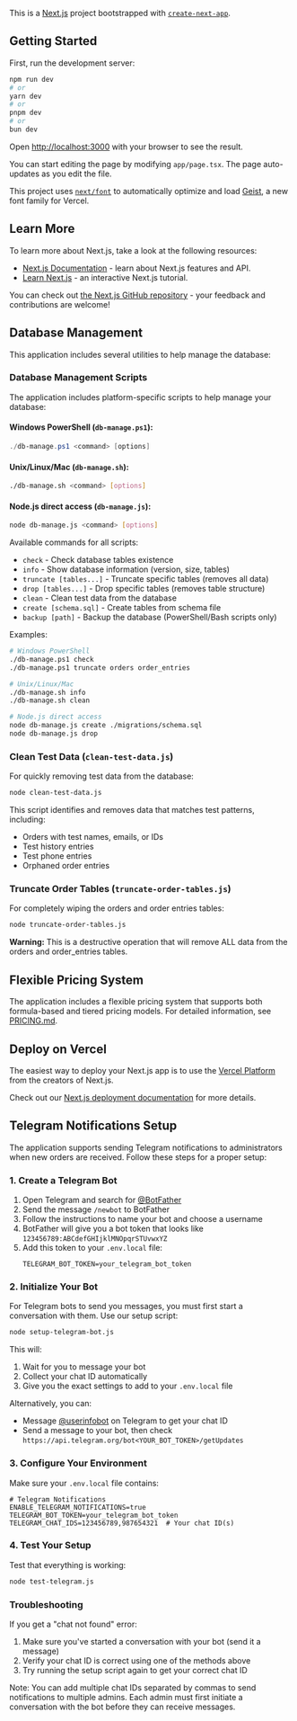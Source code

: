 This is a [Next.js](https://nextjs.org) project bootstrapped with [`create-next-app`](https://nextjs.org/docs/app/api-reference/cli/create-next-app).

## Getting Started

First, run the development server:

```bash
npm run dev
# or
yarn dev
# or
pnpm dev
# or
bun dev
```

Open [http://localhost:3000](http://localhost:3000) with your browser to see the result.

You can start editing the page by modifying `app/page.tsx`. The page auto-updates as you edit the file.

This project uses [`next/font`](https://nextjs.org/docs/app/building-your-application/optimizing/fonts) to automatically optimize and load [Geist](https://vercel.com/font), a new font family for Vercel.

## Learn More

To learn more about Next.js, take a look at the following resources:

- [Next.js Documentation](https://nextjs.org/docs) - learn about Next.js features and API.
- [Learn Next.js](https://nextjs.org/learn) - an interactive Next.js tutorial.

You can check out [the Next.js GitHub repository](https://github.com/vercel/next.js) - your feedback and contributions are welcome!

## Database Management

This application includes several utilities to help manage the database:

### Database Management Scripts

The application includes platform-specific scripts to help manage your database:

#### Windows PowerShell (`db-manage.ps1`):

```powershell
./db-manage.ps1 <command> [options]
```

#### Unix/Linux/Mac (`db-manage.sh`):

```bash
./db-manage.sh <command> [options]
```

#### Node.js direct access (`db-manage.js`):

```bash
node db-manage.js <command> [options]
```

Available commands for all scripts:
- `check` - Check database tables existence
- `info` - Show database information (version, size, tables)
- `truncate [tables...]` - Truncate specific tables (removes all data)
- `drop [tables...]` - Drop specific tables (removes table structure)
- `clean` - Clean test data from the database
- `create [schema.sql]` - Create tables from schema file
- `backup [path]` - Backup the database (PowerShell/Bash scripts only)

Examples:
```bash
# Windows PowerShell
./db-manage.ps1 check
./db-manage.ps1 truncate orders order_entries

# Unix/Linux/Mac
./db-manage.sh info
./db-manage.sh clean

# Node.js direct access
node db-manage.js create ./migrations/schema.sql
node db-manage.js drop
```

### Clean Test Data (`clean-test-data.js`)

For quickly removing test data from the database:

```bash
node clean-test-data.js
```

This script identifies and removes data that matches test patterns, including:
- Orders with test names, emails, or IDs
- Test history entries
- Test phone entries
- Orphaned order entries

### Truncate Order Tables (`truncate-order-tables.js`)

For completely wiping the orders and order entries tables:

```bash
node truncate-order-tables.js
```

**Warning:** This is a destructive operation that will remove ALL data from the orders and order_entries tables.

## Flexible Pricing System

The application includes a flexible pricing system that supports both formula-based and tiered pricing models.
For detailed information, see [PRICING.md](./docs/PRICING.md).

## Deploy on Vercel

The easiest way to deploy your Next.js app is to use the [Vercel Platform](https://vercel.com/new?utm_medium=default-template&filter=next.js&utm_source=create-next-app&utm_campaign=create-next-app-readme) from the creators of Next.js.

Check out our [Next.js deployment documentation](https://nextjs.org/docs/app/building-your-application/deploying) for more details.

## Telegram Notifications Setup

The application supports sending Telegram notifications to administrators when new orders are received. Follow these steps for a proper setup:

### 1. Create a Telegram Bot

1. Open Telegram and search for [@BotFather](https://t.me/BotFather)
2. Send the message `/newbot` to BotFather
3. Follow the instructions to name your bot and choose a username
4. BotFather will give you a bot token that looks like `123456789:ABCdefGHIjklMNOpqrSTUvwxYZ`
5. Add this token to your `.env.local` file:
   ```
   TELEGRAM_BOT_TOKEN=your_telegram_bot_token
   ```

### 2. Initialize Your Bot

For Telegram bots to send you messages, you must first start a conversation with them. Use our setup script:

```bash
node setup-telegram-bot.js
```

This will:
1. Wait for you to message your bot
2. Collect your chat ID automatically
3. Give you the exact settings to add to your `.env.local` file

Alternatively, you can:
- Message [@userinfobot](https://t.me/userinfobot) on Telegram to get your chat ID
- Send a message to your bot, then check `https://api.telegram.org/bot<YOUR_BOT_TOKEN>/getUpdates`

### 3. Configure Your Environment

Make sure your `.env.local` file contains:

```
# Telegram Notifications
ENABLE_TELEGRAM_NOTIFICATIONS=true
TELEGRAM_BOT_TOKEN=your_telegram_bot_token
TELEGRAM_CHAT_IDS=123456789,987654321  # Your chat ID(s)
```

### 4. Test Your Setup

Test that everything is working:

```bash
node test-telegram.js
```

### Troubleshooting

If you get a "chat not found" error:
1. Make sure you've started a conversation with your bot (send it a message)
2. Verify your chat ID is correct using one of the methods above
3. Try running the setup script again to get your correct chat ID

Note: You can add multiple chat IDs separated by commas to send notifications to multiple admins. Each admin must first initiate a conversation with the bot before they can receive messages.
